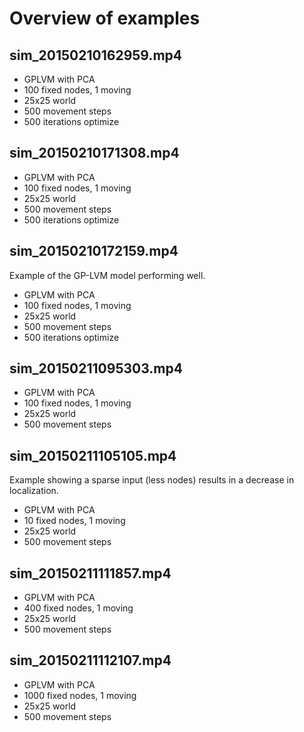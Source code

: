 # Overview of examples

## sim_20150210162959.mp4

* GPLVM with PCA
* 100 fixed nodes, 1 moving
* 25x25 world
* 500 movement steps
* 500 iterations optimize

## sim_20150210171308.mp4

* GPLVM with PCA
* 100 fixed nodes, 1 moving
* 25x25 world
* 500 movement steps
* 500 iterations optimize

## sim_20150210172159.mp4

Example of the GP-LVM model performing well.

* GPLVM with PCA
* 100 fixed nodes, 1 moving
* 25x25 world
* 500 movement steps
* 500 iterations optimize

## sim_20150211095303.mp4

* GPLVM with PCA
* 100 fixed nodes, 1 moving
* 25x25 world
* 500 movement steps

## sim_20150211105105.mp4

Example showing a sparse input (less nodes) results in a decrease in localization.

* GPLVM with PCA
* 10 fixed nodes, 1 moving
* 25x25 world
* 500 movement steps

## sim_20150211111857.mp4

* GPLVM with PCA
* 400 fixed nodes, 1 moving
* 25x25 world
* 500 movement steps

## sim_20150211112107.mp4

* GPLVM with PCA
* 1000 fixed nodes, 1 moving
* 25x25 world
* 500 movement steps